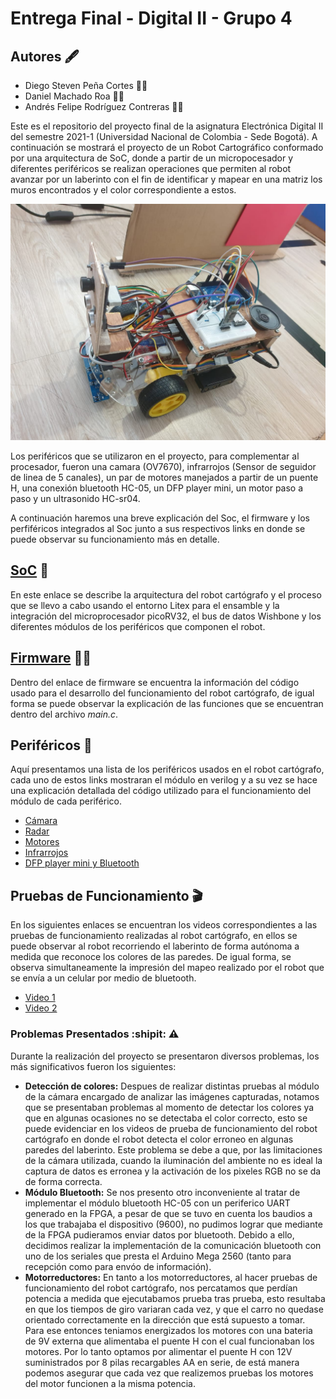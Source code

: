 # Entrega Final - Digital II - Grupo 4
## Autores :fountain_pen:
- Diego Steven Peña Cortes :mechanic:
- Daniel Machado Roa :technologist:
- Andrés Felipe Rodríguez Contreras :office_worker:

Este es el repositorio del proyecto final de la asignatura Electrónica Digital II del semestre 2021-1 (Universidad Nacional de Colombia - Sede Bogotá). A continuación se mostrará el proyecto de un Robot Cartográfico conformado por una arquitectura de SoC, donde a partir de un micropocesador y diferentes periféricos se realizan operaciones que permiten al robot avanzar por un laberinto con el fin de identificar y mapear en una matriz los muros encontrados y el color correspondiente a estos. 

![Screenshot](/Imagenes/robot.jpeg)

Los periféricos que se utilizaron en el proyecto, para complementar al procesador, fueron una camara (OV7670), infrarrojos (Sensor de seguidor de linea de 5 canales), un par de motores manejados a partir de un puente H, una conexión bluetooth HC-05, un DFP player mini, un motor paso a paso y un ultrasonido HC-sr04.

A continuación haremos una breve explicación del Soc, el firmware y los perfiféricos integrados al Soc junto a sus respectivos links en donde se puede observar su funcionamiento más en detalle.

## [SoC](w07_entrega-_final-grupo14/Camara.md ) :robot:

En este enlace se describe la arquitectura del robot cartógrafo y el proceso que se llevo a cabo usando el entorno Litex para el ensamble y la integración del microprocesador picoRV32, el bus de datos Wishbone y los diferentes módulos de los periféricos que componen el robot. 

## [Firmware](/Soc_project/firmware/) :man_technologist:
Dentro del enlace de firmware se encuentra la información del código usado para el desarrollo del funcionamiento del robot cartógrafo, de igual forma se puede observar la explicación de las funciones que se encuentran dentro del archivo *main.c*.

## Periféricos :electric_plug:
Aquí presentamos una lista de los periféricos usados en el robot cartógrafo, cada uno de estos links mostraran el módulo en verilog y a su vez se hace una explicación detallada del código utilizado para el funcionamiento del módulo de cada periférico.
- [Cámara](/Soc_project/module/verilog/camara/)
- [Radar](/Soc_project/module/verilog/ultrasonido/)
- [Motores](/Soc_project/module/verilog/motor/)
- [Infrarrojos](/Soc_project/module/verilog/infrarrojo/)
- [DFP player mini y Bluetooth](/Arduino_Code_Cam_config/)

## Pruebas de Funcionamiento :clapper:

En los siguientes enlaces se encuentran los videos correspondientes a las pruebas de funcionamiento realizadas al robot cartógrafo, en ellos se puede observar al robot recorriendo el laberinto de forma autónoma a medida que reconoce los colores de las paredes. De igual forma, se observa simultaneamente la impresión del mapeo realizado por el robot que se envía a un celular por medio de bluetooth.
- [Video 1](https://www.youtube.com/watch?v=-sIw7MB7exA)
- [Video 2](https://www.youtube.com/watch?v=XjEla83Jrmw)


### Problemas Presentados :shipit: :warning:

Durante la realización del proyecto se presentaron diversos problemas, los más significativos fueron los siguientes:
- **Detección de colores:** Despues de realizar distintas pruebas al módulo de la cámara encargado de analizar las imágenes capturadas, notamos que se presentaban problemas al momento de detectar los colores ya que en algunas ocasiones no se detectaba el color correcto, esto se puede evidenciar en los videos de prueba de funcionamiento del robot cartógrafo en donde el robot detecta el color erroneo en algunas paredes del laberinto. Este problema se debe a que, por las limitaciones de la cámara utilizada, cuando la iluminación del ambiente no es ideal la captura de datos es erronea y la activación de los pixeles RGB no se da de forma correcta. 
- **Módulo Bluetooth:** Se nos presento otro inconveniente al tratar de implementar el módulo bluetooth HC-05 con un periferico UART generado en la FPGA, a pesar de que se tuvo en cuenta los baudios a los que trabajaba el dispositivo (9600), no pudimos lograr que mediante de la FPGA pudieramos enviar datos por bluetooth. Debido a ello, decidimos realizar la implementación de la comunicación bluetooth con uno de los seriales que presta el Arduino Mega 2560 (tanto para recepción como para envóo de información).
- **Motorreductores:** En tanto a los motorreductores, al hacer pruebas de funcionamiento del robot cartógrafo, nos percatamos que perdían potencia a medida que ejecutabamos prueba tras prueba, esto resultaba en que los tiempos de giro variaran cada vez, y que el carro no quedase orientado correctamente en la dirección que está supuesto a tomar. Para ese entonces teniamos energizados los motores con una bateria de 9V externa que alimentaba el puente H con el cual funcionaban los motores. Por lo tanto optamos por alimentar el puente H con 12V suministrados por 8 pilas recargables AA en serie, de está manera podemos asegurar que cada vez que realizemos pruebas los motores del motor funcionen a la misma potencia.  
